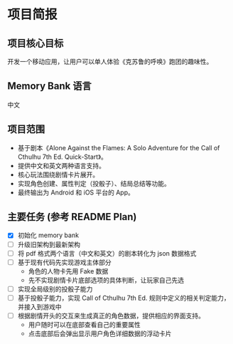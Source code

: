 # 项目简报

## 项目核心目标

开发一个移动应用，让用户可以单人体验《克苏鲁的呼唤》跑团的趣味性。

## Memory Bank 语言

中文

## 项目范围

- 基于剧本《Alone Against the Flames: A Solo Adventure for the Call of Cthulhu 7th Ed. Quick-Start》。
- 提供中文和英文两种语言支持。
- 核心玩法围绕剧情卡片展开。
- 实现角色创建、属性判定（投骰子）、结局总结等功能。
- 最终输出为 Android 和 iOS 平台的 App。

## 主要任务 (参考 README Plan)

- [x] 初始化 memory bank
- [ ] 升级旧架构到最新架构
- [ ] 将 pdf 格式两个语言（中文和英文）的剧本转化为 json 数据格式
- [ ] 基于现有代码先实现游戏主体部分
  - 角色的人物卡先用 Fake 数据
  - 先不实现剧情卡片底部选项的具体判断，让玩家自己先选
- [ ] 实现全局级别的投骰子能力
- [ ] 基于投骰子能力，实现 Call of Cthulhu 7th Ed. 规则中定义的相关判定能力，并接入到游戏中
- [ ] 根据剧情开头的交互来生成真正的角色数据，提供相应的界面支持。
  - 用户随时可以在底部查看自己的重要属性
  - 点击底部后会弹出显示用户角色详细数据的浮动卡片
